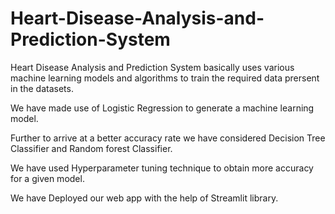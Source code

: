 # Heart-Disease-Analysis-and-Prediction-System
Heart Disease Analysis and Prediction System basically uses various machine learning models and algorithms to train the required data prersent in the datasets.

We have made use of Logistic Regression to generate a machine learning model.

Further to arrive at a better accuracy rate we have considered Decision Tree Classifier and Random forest Classifier.

We have used Hyperparameter tuning technique to obtain more accuracy for a given model.

We have Deployed our web app with the help of Streamlit library.


